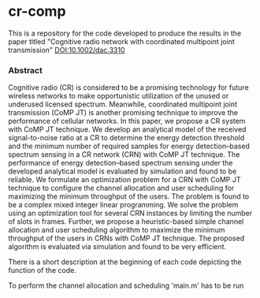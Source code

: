 # cr-comp
This is a repository for the code developed to produce the results in the paper titled "Cognitive radio network with coordinated multipoint joint transmission" [DOI:10.1002/dac.3310](http://onlinelibrary.wiley.com/doi/10.1002/dac.3310/abstract)

### Abstract
Cognitive radio (CR) is considered to be a promising technology for future wireless networks to make opportunistic utilization of the unused or underused licensed spectrum. Meanwhile, coordinated multipoint joint transmission (CoMP JT) is another promising technique to improve the performance of cellular networks. In this paper, we propose a CR system with CoMP JT technique. We develop an analytical model of the received signal-to-noise ratio at a CR to determine the energy detection threshold and the minimum number of required samples for energy detection–based spectrum sensing in a CR network (CRN) with CoMP JT technique. The performance of energy detection–based spectrum sensing under the developed analytical model is evaluated by simulation and found to be reliable. We formulate an optimization problem for a CRN with CoMP JT technique to configure the channel allocation and user scheduling for maximizing the minimum throughput of the users. The problem is found to be a complex mixed integer linear programming. We solve the problem using an optimization tool for several CRN instances by limiting the number of slots in frames. Further, we propose a heuristic-based simple channel allocation and user scheduling algorithm to maximize the minimum throughput of the users in CRNs with CoMP JT technique. The proposed algorithm is evaluated via simulation and found to be very efficient.

There is a short description at the beginning of each code depicting the function of the code.

To perform the channel allocation and scheduling 'main.m' has to be run


